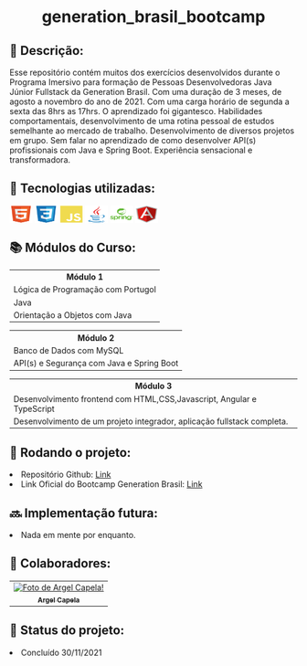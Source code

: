 <!--<div id="portfolio-slideshow-items" class="hide-on-portfolio" visibility="0">

</div>
-->

<div class="hide-on-portfolio">
<h1 align="center"> generation_brasil_bootcamp </h1>

## :memo: Descrição:
Esse repositório contém muitos dos exercícios desenvolvidos durante o Programa Imersivo para formação de Pessoas Desenvolvedoras Java Júnior Fullstack da Generation Brasil. Com uma duração de 3 meses, de agosto a novembro do ano de 2021. Com uma carga horário de segunda a sexta das 8hrs as 17hrs. O aprendizado foi gigantesco. Habilidades comportamentais, desenvolvimento de uma rotina pessoal de estudos semelhante ao mercado de trabalho. Desenvolvimento de diversos projetos em grupo. Sem falar no aprendizado de como desenvolver API(s) profissionais com Java e Spring Boot. Experiência sensacional e transformadora.
</div>

<div class="row">

## :wrench: Tecnologias utilizadas:<br>
<div style="display: inline_block">
    <img align="center" alt="gel-HTML" height="30" width="40" src="https://raw.githubusercontent.com/devicons/devicon/master/icons/html5/html5-original.svg">
    <img align="center" alt="gel-CSS" height="30" width="40" src="https://raw.githubusercontent.com/devicons/devicon/master/icons/css3/css3-original.svg">
    <img align="center" alt="gel-Js" height="30" width="40" src="https://raw.githubusercontent.com/devicons/devicon/master/icons/javascript/javascript-plain.svg">
    <img align="center" alt="gel-java" height="30" width="40" src="https://raw.githubusercontent.com/devicons/devicon/master/icons/java/java-original.svg">
    <img align="center" alt="gel-spring" height="30" width="40" src="https://raw.githubusercontent.com/devicons/devicon/master/icons/spring/spring-original-wordmark.svg">
    <img align="center" alt="gel-spring" height="30" width="40" src="https://raw.githubusercontent.com/devicons/devicon/master/icons/angularjs/angularjs-original.svg">

</div>

<div class="row">
    
## :books: Módulos do Curso:<br>
<table class="special-border">
<tr>
<th colspan="2">Módulo 1</th>
</tr>
<tr>
    <td colspan="2">Lógica de Programação com Portugol</td>
</tr>
<tr>
    <td colspan="2">Java</td>
</tr>
<tr>
    <td colspan="2">Orientação a Objetos com Java</td>
</tr>
  </table>
  <table>
  <tr>
<th colspan="2">Módulo 2</th>
</tr>
<tr>
    <td colspan="2">Banco de Dados com MySQL</td>
</tr>
<tr>
    <td colspan="2">API(s) e Segurança com Java e Spring Boot</td>
</tr>
  </table>    
<table>
<tr>
<th colspan="2">Módulo 3</th>
</tr>
<tr>
    <td colspan="2">Desenvolvimento frontend com HTML,CSS,Javascript, Angular e TypeScript</td>
</tr>
<tr>
    <td colspan="2">Desenvolvimento de um projeto integrador, aplicação fullstack completa.</td>
</tr>
</table>
    
</div>

<div class="row">

## :rocket: Rodando o projeto:<br>
    
<li>Repositório Github: <a href="https://github.com/argelcapela/generation_brasil_bootcamp">Link</a></li>
<li>Link Oficial do Bootcamp Generation Brasil: <a href="https://brazil.generation.org/sao-paulo/pessoa-desenvolvedora-web/">Link</a></li>
 
</div>
<div class="row">

## :soon: Implementação futura:<br>
    
<li>Nada em mente por enquanto.</li>
    
</div>
<div class="row">
    

## :handshake: Colaboradores:<br>
<table>
  <tr>
    <td align="center">
      <a href="http://github.com/argelcapela">
        <img src="https://avatars.githubusercontent.com/u/79276276?s=400&u=055b803f4708d59eaf50208ba601f85844125757&v=4" width="100px;" alt="Foto de Argel Capela!"/><br>
        <sub>
          <b>Argel Capela</b>
        </sub>
      </a>
    </td>
  </tr>
</table>
</div>
<div class="row">
    
## :dart: Status do projeto:<br>

<li>Concluído 30/11/2021</li>
    
</div>
<br>
